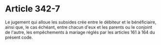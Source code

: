 # Article 342-7

Le jugement qui alloue les subsides crée entre le débiteur et le bénéficiaire, ainsi que, le cas échéant, entre chacun d'eux et les parents ou le conjoint de l'autre, les empêchements à mariage réglés par les articles 161 à 164 du présent code.
